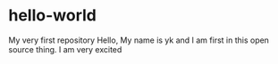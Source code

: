 # hello-world
My very first repository
Hello, My name is yk and I am first in this open source thing. I am very excited
